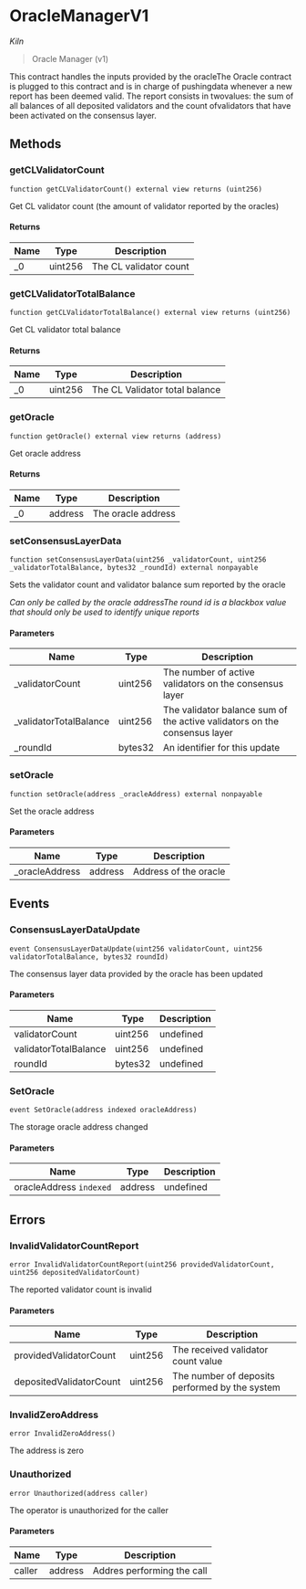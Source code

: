 # OracleManagerV1

*Kiln*

> Oracle Manager (v1)

This contract handles the inputs provided by the oracleThe Oracle contract is plugged to this contract and is in charge of pushingdata whenever a new report has been deemed valid. The report consists in twovalues: the sum of all balances of all deposited validators and the count ofvalidators that have been activated on the consensus layer.



## Methods

### getCLValidatorCount

```solidity
function getCLValidatorCount() external view returns (uint256)
```

Get CL validator count (the amount of validator reported by the oracles)




#### Returns

| Name | Type | Description |
|---|---|---|
| _0 | uint256 | The CL validator count |

### getCLValidatorTotalBalance

```solidity
function getCLValidatorTotalBalance() external view returns (uint256)
```

Get CL validator total balance




#### Returns

| Name | Type | Description |
|---|---|---|
| _0 | uint256 | The CL Validator total balance |

### getOracle

```solidity
function getOracle() external view returns (address)
```

Get oracle address




#### Returns

| Name | Type | Description |
|---|---|---|
| _0 | address | The oracle address |

### setConsensusLayerData

```solidity
function setConsensusLayerData(uint256 _validatorCount, uint256 _validatorTotalBalance, bytes32 _roundId) external nonpayable
```

Sets the validator count and validator balance sum reported by the oracle

*Can only be called by the oracle addressThe round id is a blackbox value that should only be used to identify unique reports*

#### Parameters

| Name | Type | Description |
|---|---|---|
| _validatorCount | uint256 | The number of active validators on the consensus layer |
| _validatorTotalBalance | uint256 | The validator balance sum of the active validators on the consensus layer |
| _roundId | bytes32 | An identifier for this update |

### setOracle

```solidity
function setOracle(address _oracleAddress) external nonpayable
```

Set the oracle address



#### Parameters

| Name | Type | Description |
|---|---|---|
| _oracleAddress | address | Address of the oracle |



## Events

### ConsensusLayerDataUpdate

```solidity
event ConsensusLayerDataUpdate(uint256 validatorCount, uint256 validatorTotalBalance, bytes32 roundId)
```

The consensus layer data provided by the oracle has been updated



#### Parameters

| Name | Type | Description |
|---|---|---|
| validatorCount  | uint256 | undefined |
| validatorTotalBalance  | uint256 | undefined |
| roundId  | bytes32 | undefined |

### SetOracle

```solidity
event SetOracle(address indexed oracleAddress)
```

The storage oracle address changed



#### Parameters

| Name | Type | Description |
|---|---|---|
| oracleAddress `indexed` | address | undefined |



## Errors

### InvalidValidatorCountReport

```solidity
error InvalidValidatorCountReport(uint256 providedValidatorCount, uint256 depositedValidatorCount)
```

The reported validator count is invalid



#### Parameters

| Name | Type | Description |
|---|---|---|
| providedValidatorCount | uint256 | The received validator count value |
| depositedValidatorCount | uint256 | The number of deposits performed by the system |

### InvalidZeroAddress

```solidity
error InvalidZeroAddress()
```

The address is zero




### Unauthorized

```solidity
error Unauthorized(address caller)
```

The operator is unauthorized for the caller



#### Parameters

| Name | Type | Description |
|---|---|---|
| caller | address | Addres performing the call |


